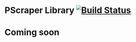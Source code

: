 # PScraper Library [![Build Status](https://travis-ci.com/eneakllomollari/pscraper-lib.svg?branch=master)](https://travis-ci.com/eneakllomollari/pscraper-lib)

# Coming soon

